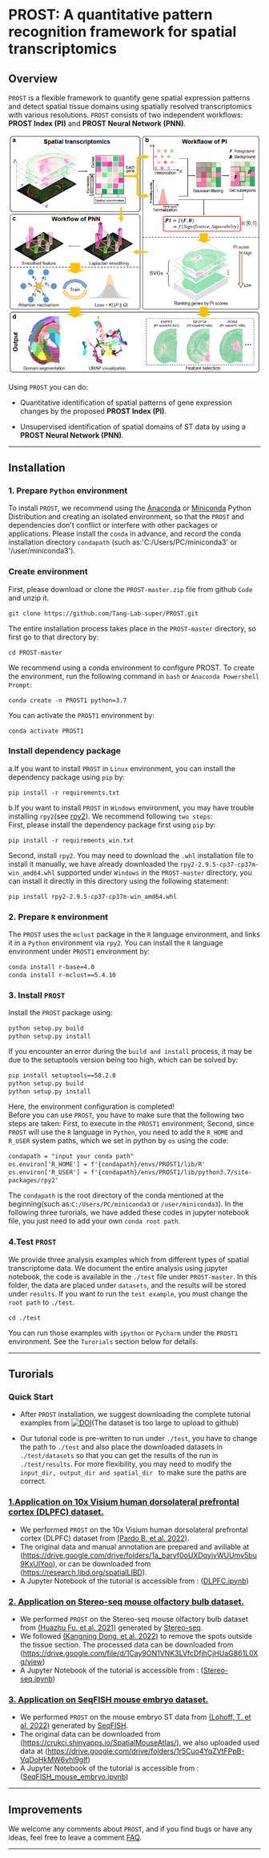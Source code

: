# PROST: A quantitative pattern recognition framework for spatial transcriptomics 
## Overview
`PROST` is a flexible framework to quantify gene spatial expression patterns and detect spatial tissue domains using spatially resolved transcriptomics with various resolutions. `PROST` consists of two independent workflows: **PROST Index (PI)** and **PROST Neural Network (PNN)**. 


![figure1](./docs/imgs/figure/figure1.png)

Using `PROST` you can do:
* Quantitative identification of spatial patterns of gene expression changes by the proposed **PROST Index (PI)**.

* Unsupervised identification of spatial domains of ST data by using a **PROST Neural Network (PNN)**. 
---

## Installation
### 1. Prepare `Python` environment
To install `PROST`, we recommend using the [Anaconda](https://anaconda.org/) or [Miniconda](https://docs.conda.io/en/latest/miniconda.html) Python Distribution and creating an isolated environment, so that the `PROST` and dependencies don't conflict or interfere with other packages or applications. Please install the `conda` in advance, and record the conda installation directory `condapath` (such as:'C:/Users/PC/miniconda3' or '/user/miniconda3'). 


### Create environment 
First, please download or clone the `PROST-master.zip` file from github `Code` and unzip it. 

    git clone https://github.com/Tang-Lab-super/PROST.git

The entire installation process takes place in the `PROST-master` directory, so first go to that directory by:
   
    cd PROST-master

We recommend using a conda environment to configure PROST. To create the environment, run the following command in `bash` or `Anaconda Powershell Prompt`:

    conda create -n PROST1 python=3.7


You can activate the `PROST1` environment by: 

    conda activate PROST1

### Install dependency package 
a.If you want to install `PROST` in `Linux` environment, you can install the dependency package using `pip` by:
   
    pip install -r requirements.txt

b.If you want to install `PROST` in `Windows` environment, you may have trouble installing `rpy2`(see [rpy2](https://pypi.org/project/rpy2/)). We recommend following `two steps`:  
First, please install the dependency package first using `pip` by:

    pip install -r requirements_win.txt

Second, install `rpy2`. You may need to download the `.whl` installation file to install it manually, we have already downloaded the `rpy2-2.9.5-cp37-cp37m-win_amd64.whl` supported under `Windows` in the `PROST-master` directory, you can install it directly in this directory using the following statement:

    pip install rpy2-2.9.5-cp37-cp37m-win_amd64.whl

### 2. Prepare `R` environment
The `PROST` uses the `mclust` package in the `R` language environment, and links it in a `Python` environment via `rpy2`. You can install the `R` language environment under `PROST1` environment by:

    conda install r-base=4.0
    conda install r-mclust==5.4.10

### 3. Install `PROST`
Install the `PROST` package using:
                                          
    python setup.py build
    python setup.py install
    
If you encounter an error during the `build and install` process, it may be due to the setuptools version being too high, which can be solved by:

    pip install setuptools==58.2.0
    python setup.py build
    python setup.py install

Here, the environment configuration is completed!  
Before you can use `PROST`, you have to make sure that the following two steps are taken:
First, to execute in the `PROST1` environment;
Second, since `PROST` will use the `R` language in `Python`, you need to add the `R_HOME` and `R_USER` system paths, which we set in python by `os` using the code:

    condapath = "input your conda path"  
    os.environ['R_HOME'] = f'{condapath}/envs/PROST1/lib/R'
    os.environ['R_USER'] = f'{condapath}/envs/PROST1/lib/python3.7/site-packages/rpy2'

The `condapath` is the root directory of the conda mentioned at the beginning(such as:`C:/Users/PC/miniconda3` or `/user/miniconda3`). In the following three turorials, we have added these codes in jupyter notebook file, you just need to add your own `conda root path`.


### 4.Test `PROST`
We provide three analysis examples which from different types of spatial transcriptome data. We document the entire analysis using jupyter notebook, the code is available in the `./test` file under `PROST-master`. In this folder, the data are placed under `datasets`, and the results will be stored under `results`. If you want to run the `test example`, you must change the `root path` to `./test`. 

    cd ./test

You can run those examples with `ipython` or `Pycharm` under the `PROST1` environment. See the `Turorials` section below for details.

---

## Turorials
### Quick Start
* After `PROST` installation, we suggest downloading the complete tutorial examples from [![DOI](https://zenodo.org/badge/DOI/10.5281/zenodo.7824815.svg)](https://doi.org/10.5281/zenodo.7824815)(The dataset is too large to upload to github)

* Our tutorial code is pre-written to run under `./test`, you have to change the path to `./test` and also place the downloaded datasets in `./test/datasets` so that you can get the results of the run in `./test/results`. For more flexibility, you may need to modify the `input_dir, output_dir and spatial_dir ` to make sure the paths are correct.

### [1.Application on 10x Visium human dorsolateral prefrontal cortex (DLPFC) dataset.](./docs/tutorials/DLPFC.md "In this vignette, we analyzed tissue section from the human dorsolateral prefrontal cortex (DLPFC) 10x Visium ST dataset, which was manually annotated as the cortical layers and white matter (WM)") 
* We performed `PROST` on the 10x Visium human dorsolateral prefrontal cortex (DLPFC) dataset from [(Pardo B. et al. 2022)](https://doi.org/10.1186/s12864-022-08601-w).
* The original data and manual annotation are prepared and aviliable at (https://drive.google.com/drive/folders/1a_barvf0oUXDqyivWUUmv5bu9KxUlYoo), or can be downloaded from (https://research.libd.org/spatialLIBD). 
* A Jupyter Notebook of the tutorial is accessible from : ([DLPFC.ipynb](./docs/vignettes/DLPFC.ipynb))

### [2. Application on Stereo-seq mouse olfactory bulb dataset.](./docs/tutorials/Stereo-seq.md "In this vignette, we analysis an ST dataset with cellular resolution (~14 μm in diameter per spot) generated by the Stereo-seq platform from mouse olfactory bulb tissue (add citation) to evaluate the performance of PROST on ST datasets with single-cell resolution.")
* We performed `PROST` on the Stereo-seq mouse olfactory bulb dataset from [(Huazhu Fu. et al. 2021)](https://doi.org/10.1101/2021.06.15.448542) generated by [Stereo-seq](https://doi.org/10.1016/j.cell.2022.04.003).
* We followed [(Kangning Dong. et al. 2022)](https://doi.org/10.1038/s41467-022-29439-6) to remove the spots outside the tissue section. The processed data can be downloaded from (https://drive.google.com/file/d/1Cay9ON1VNK3LVfcDfjhCjHUaG861L0Xg/view)
* A Jupyter Notebook of the tutorial is accessible from : ([Stereo-seq.ipynb](./docs/vignettes/Stereo-seq.ipynb))

### [3. Application on SeqFISH mouse embryo dataset.](./docs/tutorials/SeqFISH_mouse_embryo.md "In this vignette, we applied PROST onto a SeqFISH-profiled dataset to evaluate its general applicability.")
* We performed `PROST` on the mouse embryo ST data from [(Lohoff, T. et al. 2022)](https://doi.org/10.1038/s41587-021-01006-2) generated by [SeqFISH](https://spatial.caltech.edu/seqfish/).
* The original data can be downloaded from (https://crukci.shinyapps.io/SpatialMouseAtlas/), we also uploaded used data at (https://drive.google.com/drive/folders/1r5Cuo4YqZVtFPpB-VqDoHkMW6vhl9glf)
* A Jupyter Notebook of the tutorial is accessible from : ([SeqFISH_mouse_embryo.ipynb](./docs/vignettes/SeqFISH_mouse_embryo.ipynb))

---

## Improvements
We welcome any comments about `PROST`, and if you find bugs or have any ideas, feel free to leave a comment [FAQ](https://github.com/Tang-Lab-super/PROST/labels/FAQ).

---


